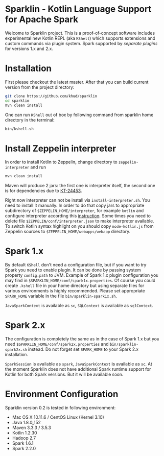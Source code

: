 # Sparklin - Kotlin Language Support for Apache Spark
Welcome to Sparklin project. This is a proof-of-concept software includes experimental 
new Kotlin REPL (aka `KShell`) which supports extensions and custom commands via plugin system. 
Spark supported by *separate plugins* for versions 1.x and 2.x.

# Installation
First please checkout the latest master. After that you can build current version from the project directory:
```bash
git clone https://github.com/khud/sparklin
cd sparklin
mvn clean install
```
One can run `KShell` out of box by following command from sparklin home directory in the terminal:
```bash
bin/kshell.sh
``` 
# Install Zeppelin interpreter
In order to install Kotlin to Zeppelin, change directory to `zeppelin-interpreter` and run
```bash
mvn clean install
```
Maven will produce 2 jars: the first one is interpreter itself, the second one is for dependencies due to 
[KT-24453](https://youtrack.jetbrains.com/issue/KT-24453). 

Right now interpreter can not be install 
via `install-interpreter.sh`.
You need to install it manually. In order to do that copy jars to appropriate subdirectory of `$ZEPPELIN_HOME/interpreter`,
for example `kotlin` and configure interpreter according this
[instruction](https://zeppelin.apache.org/docs/latest/development/writingzeppelininterpreter.html). 
Some times you need to delete file `$ZEPPELIN/conf/interpreter.json` to make interpreter available. 
To switch Kotlin syntax highlight on you should copy `mode-kotlin.js` from Zeppelin sources to 
`$ZEPPELIN_HOME/webapps/webapp` directory.

# Spark 1.x
By default `KShell` don't need a configuration file, but if you want to try Spark you need to enable plugin.
It can be done by passing system property `config.path` to JVM. Example of Spark 1.x plugin configuration you may
find in `$SPARKLIN_HOME/conf/spark1x.properties`. Of course you could create `.kshell` file in your home directory but
using separate files for various environments is highly recommended. Please set appropriate `SPARK_HOME` variable in 
the file `bin/sparklin-spark1x.sh`.

`JavaSparkContext` is available as `sc`, `SQLContext` is available as `sqlContext`. 
 
# Spark 2.x
The configuration is completely the same as in the case of Spark 1.x but you need `$SPARKLIN_HOME/conf/spark2x.properties`
and `bin/sparklin-spark2x.sh` instead. Do not forget set `SPARK_HOME` to your Spark 2.x installation.

`SparkSession` is available as `spark`, `JavaSparkContext` is available as `sc`.
At the moment Sparklin does not have additional Spark runtime support for Kotlin for both Spark versions. 
But it will be available soon.

# Environment Configuration
Sparklin version 0.2 is tested in following environment:

* Mac OS X 10.11.6 / CentOS Linux (Kernel 3.10)
* Java 1.8.0_152
* Maven 3.3.3 / 3.5.3
* Kotlin 1.2.30
* Hadoop 2.7
* Spark 1.6.1
* Spark 2.2.0
